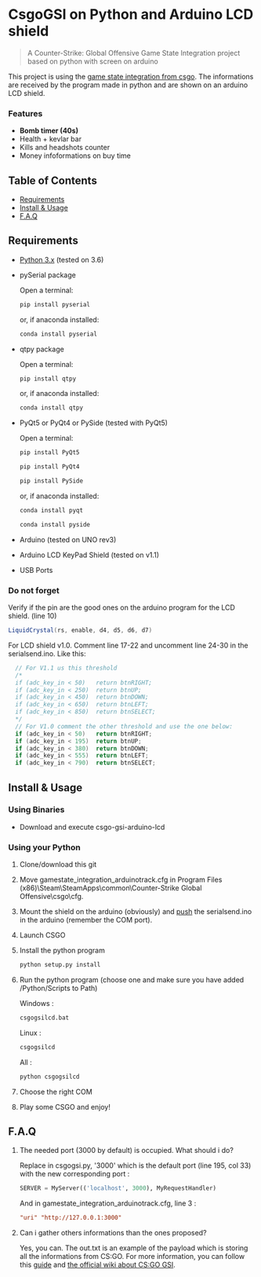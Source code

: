 # CsgoGSI on Python and Arduino LCD shield

> A Counter-Strike: Global Offensive Game State Integration project based on python with screen on arduino

This project is using the [game state integration from csgo](https://developer.valvesoftware.com/wiki/Counter-Strike:_Global_Offensive_Game_State_Integration).
The informations are received by the program made in python and are shown on an arduino LCD shield.

### Features

- **Bomb timer (40s)**
- Health + kevlar bar
- Kills and headshots counter
- Money infoformations on buy time

## Table of Contents

- [Requirements](#requirements)
- [Install & Usage](#install--usage)
- [F.A.Q](#faq)

## Requirements

- [Python 3.x](https://www.python.org/downloads/) (tested on 3.6)

- pySerial package

    Open a terminal:

    ```sh
    pip install pyserial
    ```

    or, if anaconda installed:

    ```sh
    conda install pyserial
    ```

- qtpy package

    Open a terminal:

    ```sh
    pip install qtpy
    ```

    or, if anaconda installed:

    ```sh
    conda install qtpy
    ```

- PyQt5 or PyQt4 or PySide (tested with PyQt5)

    Open a terminal:

    ```sh
    pip install PyQt5
    ```

    ```sh
    pip install PyQt4
    ```

    ```sh
    pip install PySide
    ```

    or, if anaconda installed:

    ```sh
    conda install pyqt
    ```

    ```sh
    conda install pyside
    ```

- Arduino (tested on UNO rev3)

- Arduino LCD KeyPad Shield (tested on v1.1)

- USB Ports

### Do not forget

Verify if the pin are the good ones on the arduino program for the LCD shield. (line 10)

```cs
LiquidCrystal(rs, enable, d4, d5, d6, d7)
```

For LCD shield v1.0. Comment line 17-22 and uncomment line 24-30 in the serialsend.ino. Like this:

```cs
  // For V1.1 us this threshold
  /*
  if (adc_key_in < 50)   return btnRIGHT;
  if (adc_key_in < 250)  return btnUP;
  if (adc_key_in < 450)  return btnDOWN;
  if (adc_key_in < 650)  return btnLEFT;
  if (adc_key_in < 850)  return btnSELECT;
  */
  // For V1.0 comment the other threshold and use the one below:
  if (adc_key_in < 50)   return btnRIGHT;
  if (adc_key_in < 195)  return btnUP;
  if (adc_key_in < 380)  return btnDOWN;
  if (adc_key_in < 555)  return btnLEFT;
  if (adc_key_in < 790)  return btnSELECT;
```

## Install & Usage

### Using Binaries

- Download and execute csgo-gsi-arduino-lcd

### Using your Python

1. Clone/download this git

1. Move gamestate_integration_arduinotrack.cfg in Program Files (x86)\Steam\SteamApps\common\Counter-Strike Global Offensive\csgo\cfg.

1. Mount the shield on the arduino (obviously) and [push](https://www.arduino.cc/en/main/howto) the serialsend.ino in the arduino (remember the COM port).

1. Launch CSGO

1. Install the python program

    ```sh
    python setup.py install
    ```

1. Run the python program (choose one and make sure you have added /Python/Scripts to Path)

    Windows :

    ```sh
    csgogsilcd.bat
    ```

    Linux :

    ```sh
    csgogsilcd
    ```

    All :

    ```sh
    python csgogsilcd
    ```

1. Choose the right COM

1. Play some CSGO and enjoy!

## F.A.Q

1. The needed port (3000 by default) is occupied. What should i do?

    Replace in csgogsi.py, '3000' which is the default port (line 195, col 33) with the new corresponding port :

    ```python
    SERVER = MyServer(('localhost', 3000), MyRequestHandler)
    ```

    And in gamestate_integration_arduinotrack.cfg, line 3 :
    ```cfg
    "uri" "http://127.0.0.1:3000"
    ```

1. Can i gather others informations than the ones proposed?

    Yes, you can. The out.txt is an example of the payload which is storing all the informations from CS:GO. For more information, you can follow this [guide](https://github.com/tsuriga/csgo-gsi-qsguide) and [the official wiki about CS:GO GSI](https://developer.valvesoftware.com/wiki/Counter-Strike:_Global_Offensive_Game_State_Integration).
